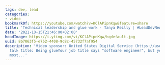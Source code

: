 ```yaml
---
tags: dev, lead
categories:
- video
bookmarkOf: https://youtube.com/watch?v=KClAPipnKqw&feature=share
title: 'Technical leadership and glue work - Tanya Reilly | #LeadDevNewYork'
date: '2021-10-15T21:46:00+02:00'
headImage: https://i.ytimg.com/vi/KClAPipnKqw/hqdefault.jpg
uuid: 8b7063f5-e752-4408-9c8c-45732f7af954
description: 'Video sponsor: United States Digital Service (https://usds.gov)Full
  talk title: Being glueYour job title says "software engineer", but you seem to spend
  most...'
---
```


